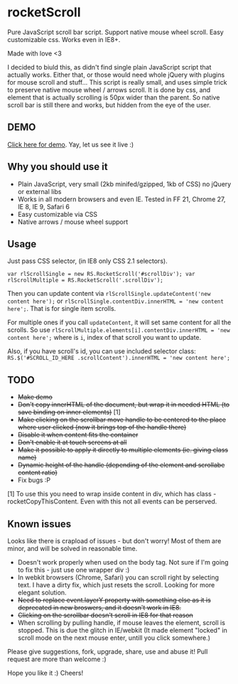 rocketScroll
============

Pure JavaScript scroll bar script. Support native mouse wheel scroll. Easy customizable css. Works even in IE8+.

Made with love <3

I decided to biuld this, as didn't find single plain JavaScript script that actually works. Either that, or those would need whole jQuery with plugins for mouse scroll and stuff... This script is really small, and uses simple trick to preserve native mouse wheel / arrows scroll. It is done by css, and element that is actually scrolling is 50px wider than the parent. So native scroll bar is still there and works, but hidden from the eye of the user.

## DEMO

[Click here for demo](http://stanko.github.io/rocketScroll/). Yay, let us see it live :)

## Why you should use it

* Plain JavaScript, very small  (2kb minifed/gzipped, 1kb of CSS) no jQuery or external libs
* Works in all modern browsers and even IE. Tested in FF 21, Chrome 27, IE 8, IE 9, Safari 6
* Easy customizable via CSS
* Native arrows / mouse wheel support


## Usage

Just pass CSS selector, (in IE8 only CSS 2.1 selectors). 

``
var rlScrollSingle = new RS.RocketScroll('#scrollDiv');
var rlScrollMultiple = RS.RocketScroll('.scrollDiv');
``

Then you can update content via `rlScrollSingle.updateContent('new content here');` or `rlScrollSingle.contentDiv.innerHTML = 'new content here';`. That is for single item scrolls.

For multiple ones if you call `updateContent`, it will set same content for all the scrolls. So use `rlScrollMultiple.elements[i].contentDiv.innerHTML = 'new content here';` where is `i`, index of that scroll you want to update. 

Also, if you have scroll's id, you can use included selector class: `RS.$('#SCROLL_ID_HERE .scrollContent').innerHTML = 'new content here';`


## TODO

* ~~Make demo~~
* ~~Don't copy innerHTML of the document, but wrap it in needed HTML (to save binding on inner elements)~~ [1]
* ~~Make clicking on the scrollbar move handle to be centered to the place where user clicked (now it brings top of the handle there)~~
* ~~Disable it when content fits the container~~
* ~~Don't enable it at touch screens at all~~
* ~~Make it possible to apply it directly to multiple elements (ie. giving class name)~~
* ~~Dynamic height of the handle (depending of the element and scrollabe content ratio)~~
* Fix bugs :P


[1] To use this you need to wrap inside content in div, which has class - rocketCopyThisContent. Even with this not all events can be perserved.

## Known issues

Looks like there is crapload of issues - but don't worry! Most of them are minor, and will be solved in reasonable time.

* Doesn't work properly when used on the body tag. Not sure if I'm going to fix this - just use one wrapper div :)
* In webkit browsers (Chrome, Safari) you can scroll right by selecting text. I have a dirty fix, which just resets the scroll. Looking for more elegant solution.
* ~~Need to replace event.layerY property with something else as it is deprecated in new broswers, and it doesn't work in IE8.~~
* ~~Clicking on the scrollbar doesn't scroll in IE8 for that reason~~
* When scrolling by pulling handle, if mouse leaves the element, scroll is stopped. This is due the glitch in IE/webkit (It made element "locked" in scroll mode on the next mouse enter, untill you click somewhere.)

Please give suggestions, fork, upgrade, share, use and abuse it! Pull request are more than welcome :)

Hope you like it :)
Cheers!